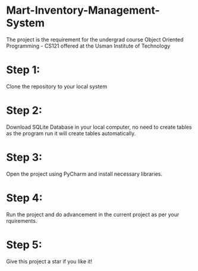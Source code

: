 # Mart-Inventory-Management-System
The project is the requirement for the undergrad course Object Oriented Programming - CS121 offered at the Usman Institute of Technology

# Step 1:
Clone the repository to your local system

# Step 2:
Download SQLite Database in your local computer, no need to create tables as the program run it will create tables automatically.

# Step 3:
Open the project using PyCharm and install necessary libraries.

# Step 4:
Run the project and do advancement in the current project as per your rquirements.

# Step 5:
Give this project a star if you like it!
